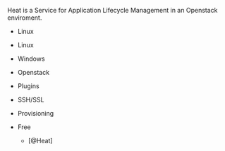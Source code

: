 
Heat is a Service for Application Lifecycle Management in an Openstack enviroment.


- Linux



- Linux

- Windows



- Openstack











- Plugins



- SSH/SSL











- Provisioning











- Free
    - [@Heat]





